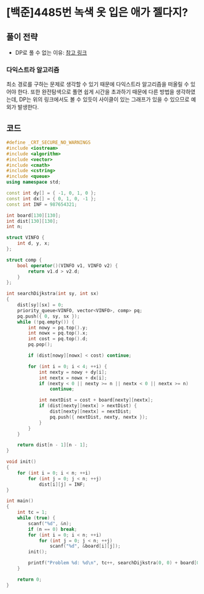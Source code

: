 # [백준]4485번 녹색 옷 입은 애가 젤다지?

## 풀이 전략
- DP로 풀 수 없는 이유: [참고 링크](https://www.acmicpc.net/board/view/10455)

### 다익스트라 알고리즘
최소 경로를 구하는 문제로 생각할 수 있기 때문에 다익스트라 알고리즘을 떠올릴 수 있어야 한다. 또한 완전탐색으로 풀면 쉽게 시간을 초과하기 때문에 다른 방법을 생각하였는데, DP는 위의 링크에서도 볼 수 있듯이 사이클이 있는 그래프가 있을 수 있으므로 예외가 발생한다.

## 코드

```cpp
#define _CRT_SECURE_NO_WARNINGS
#include <iostream>
#include <algorithm>
#include <vector>
#include <cmath>
#include <cstring>
#include <queue>
using namespace std;

const int dy[] = { -1, 0, 1, 0 };
const int dx[] = { 0, 1, 0, -1 };
const int INF = 987654321;

int board[130][130];
int dist[130][130];
int n;

struct VINFO {
	int d, y, x;
};

struct comp {
	bool operator()(VINFO v1, VINFO v2) {
		return v1.d > v2.d;
	}
};

int searchDijkstra(int sy, int sx)
{
	dist[sy][sx] = 0;
	priority_queue<VINFO, vector<VINFO>, comp> pq;
	pq.push({ 0, sy, sx });
	while (!pq.empty()) {
		int nowy = pq.top().y;
		int nowx = pq.top().x;
		int cost = pq.top().d;
		pq.pop();

		if (dist[nowy][nowx] < cost) continue;

		for (int i = 0; i < 4; ++i) {
			int nexty = nowy + dy[i];
			int nextx = nowx + dx[i];
			if (nexty < 0 || nexty >= n || nextx < 0 || nextx >= n)
				continue;

			int nextDist = cost + board[nexty][nextx];
			if (dist[nexty][nextx] > nextDist) {
				dist[nexty][nextx] = nextDist;
				pq.push({ nextDist, nexty, nextx });
			}
		}
	}

	return dist[n - 1][n - 1];
}

void init()
{
	for (int i = 0; i < n; ++i)
		for (int j = 0; j < n; ++j)
			dist[i][j] = INF;
}

int main()
{
	int tc = 1;
	while (true) {
		scanf("%d", &n);
		if (n == 0) break;
		for (int i = 0; i < n; ++i)
			for (int j = 0; j < n; ++j)
				scanf("%d", &board[i][j]);
		init();

		printf("Problem %d: %d\n", tc++, searchDijkstra(0, 0) + board[0][0]);
	}

	return 0;
}
```
